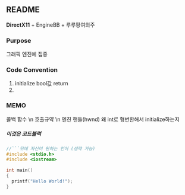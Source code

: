 ## README

**DirectX11** + EngineBB + 루루팡여의주


### Purpose

그래픽 엔진에 집중


### Code Convention

1. initialize bool값 return
2. 


### MEMO

콜백 함수 \n
호출규약 \n
엔진 핸들(hwnd) 왜 int로 형변환해서 initialize하는지


##### 이것은 코드블럭
```c++
//```뒤에 자신이 원하는 언어 (생략 가능)
#include <stdio.h>
#include <iostream>

int main() 
{
  printf("Hello World!");
}
```
